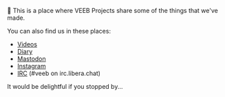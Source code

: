 👋 This is a place where VEEB Projects share some of the things that we've made.

You can also find us in these places:

- [Videos](https://www.youtube.com/channel/UCz5BOU9J9pB_O0B8-rDjCWQ)
- [Diary](https://veeb.ch/projects)
- <a rel="me" href="https://fosstodon.org/@veeb">Mastodon</a>
- [Instagram](https://www.instagram.com/v_e_e_b/)
- [IRC](https://web.libera.chat/?nick=LotOfFroth%3F#veeb) (#veeb on irc.libera.chat)

It would be delightful if you stopped by...

<!---
veebch/veebch is a ✨ special ✨ repository because its `README.md` (this file) appears on your GitHub profile.
You can click the Preview link to take a look at your changes.
--->

